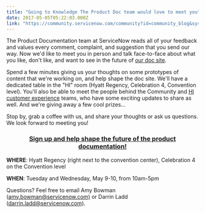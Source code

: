 ```yaml
---
title: "Going to Knowledge The Product Doc team would love to meet you"
date: 2017-05-05T05:22:03.000Z
link: "https://community.servicenow.com/community?id=community_blog&sys_id=fedc2a65dbd0dbc01dcaf3231f9619ac"
---
```

<p>The Product Documentation team at ServiceNow reads all of your feedback and values every comment, complaint, and suggestion that you send our way. Now we'd like to meet you in person and talk face-to-face about what you like, don't like, and want to see in the future of <a title="ocs.servicenow.com/" href="https://docs.servicenow.com/">our doc site</a>.</p><p></p><p>Spend a few minutes giving us your thoughts on some prototypes of content that we're working on, and help shape the doc site. We'll have a dedicated table in the "HI" room (Hyatt Regency, Celebration 4, Convention level). You'll also be able to meet the people behind the Community and <a title="" _jive_internal="true" href="/community?id=community_blog&sys_id=a1ace225dbd0dbc01dcaf3231f961950">HI customer experience</a> teams, who have some exciting updates to share as well. And we're giving away a few cool prizes…</p><p></p><p>Stop by, grab a coffee with us, and share your thoughts or ask us questions. We look forward to meeting you!</p><p></p><h3 style="text-align: center;"><span style="color: rgba(0, 0, 0, 0);"><a title="w.surveygizmo.com/s3/3536042/a36749d91d91" href="http://www.surveygizmo.com/s3/3536042/a36749d91d91">Sign up and help shape the future of the product documentation!</a></span></h3><p></p><p><strong>WHERE</strong>: Hyatt Regency (right next to the convention center), Celebration 4 on the Convention level</p><p><strong>WHEN</strong>: Tuesday and Wednesday, May 9-10, from 10am-5pm</p><p></p><p>Questions? Feel free to email Amy Bowman (<a title="366 Hyperlink" class="SCX95749366 Hyperlink" href="mailto:amy.bowman@servicenow.com)" rel="noreferrer" style="color: inherit;" target="_blank">amy.bowman@servicenow.com)</a> or Darrin Ladd (<a title="366 Hyperlink" class="SCX95749366 Hyperlink" href="mailto:darrin.ladd@servicenow.com)" rel="noreferrer" style="color: inherit;" target="_blank">darrin.ladd@servicenow.com)</a>.</p>